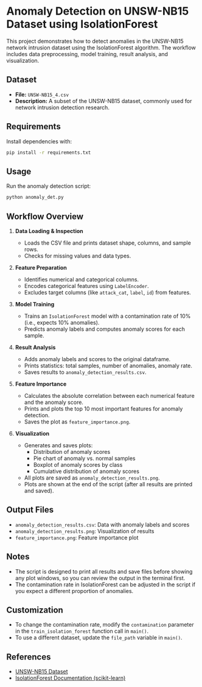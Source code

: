 # Anomaly Detection on UNSW-NB15 Dataset using IsolationForest

This project demonstrates how to detect anomalies in the UNSW-NB15 network intrusion dataset using the IsolationForest algorithm. The workflow includes data preprocessing, model training, result analysis, and visualization.

## Dataset
- **File:** `UNSW-NB15_4.csv`
- **Description:** A subset of the UNSW-NB15 dataset, commonly used for network intrusion detection research.

## Requirements
Install dependencies with:
```bash
pip install -r requirements.txt
```

## Usage
Run the anomaly detection script:
```bash
python anomaly_det.py
```

## Workflow Overview
1. **Data Loading & Inspection**
   - Loads the CSV file and prints dataset shape, columns, and sample rows.
   - Checks for missing values and data types.

2. **Feature Preparation**
   - Identifies numerical and categorical columns.
   - Encodes categorical features using `LabelEncoder`.
   - Excludes target columns (like `attack_cat`, `label`, `id`) from features.

3. **Model Training**
   - Trains an `IsolationForest` model with a contamination rate of 10% (i.e., expects 10% anomalies).
   - Predicts anomaly labels and computes anomaly scores for each sample.

4. **Result Analysis**
   - Adds anomaly labels and scores to the original dataframe.
   - Prints statistics: total samples, number of anomalies, anomaly rate.
   - Saves results to `anomaly_detection_results.csv`.

5. **Feature Importance**
   - Calculates the absolute correlation between each numerical feature and the anomaly score.
   - Prints and plots the top 10 most important features for anomaly detection.
   - Saves the plot as `feature_importance.png`.

6. **Visualization**
   - Generates and saves plots:
     - Distribution of anomaly scores
     - Pie chart of anomaly vs. normal samples
     - Boxplot of anomaly scores by class
     - Cumulative distribution of anomaly scores
   - All plots are saved as `anomaly_detection_results.png`.
   - Plots are shown at the end of the script (after all results are printed and saved).

## Output Files
- `anomaly_detection_results.csv`: Data with anomaly labels and scores
- `anomaly_detection_results.png`: Visualization of results
- `feature_importance.png`: Feature importance plot

## Notes
- The script is designed to print all results and save files before showing any plot windows, so you can review the output in the terminal first.
- The contamination rate in IsolationForest can be adjusted in the script if you expect a different proportion of anomalies.

## Customization
- To change the contamination rate, modify the `contamination` parameter in the `train_isolation_forest` function call in `main()`.
- To use a different dataset, update the `file_path` variable in `main()`.

## References
- [UNSW-NB15 Dataset](https://research.unsw.edu.au/projects/unsw-nb15-dataset)
- [IsolationForest Documentation (scikit-learn)](https://scikit-learn.org/stable/modules/generated/sklearn.ensemble.IsolationForest.html) 